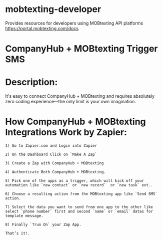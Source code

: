 # mobtexting-developer
Provides resources for developers using MOBtexting API platforms https://portal.mobtexting.com/docs

# CompanyHub + MOBtexting Trigger SMS

# Description:
   It's easy to connect CompanyHub + MOBtexting and requires absolutely zero coding experience—the only limit is your own imagination.

# How CompanyHub + MOBtexting Integrations Work by Zapier:
	
	1) Go to Zapier.com and Login into Zapier

	2) On the Dashboard Click on `Make A Zap`

	3) Create a Zap with CompanyHub + MOBtexting 

	4) Authenticate Both CompanyHub + MOBtexting.

	5) Pick one of the apps as a trigger, which will kick off your automation like `new contact` or `new record`  or `new task` ext..
	
	6) Choose a resulting action from the MOBtexting app like `Send SMS` action.

	7) Select the data you want to send from one app to the other like select `phone number` first and second `name` or `email` datas for template message.

	8) Finally `Trun On` your Zap App.

	That’s it!.

